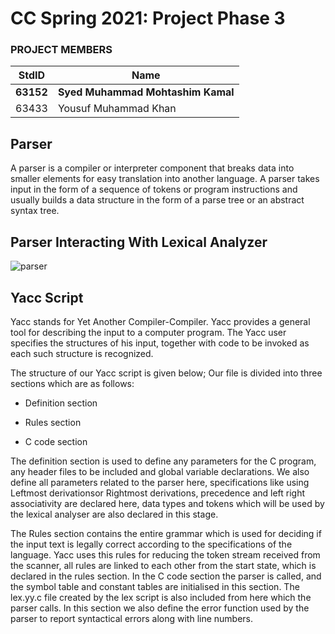 # CC Spring 2021: Project Phase 3 #
### PROJECT MEMBERS ###
StdID | Name
------------ | -------------
**63152** | **Syed Muhammad Mohtashim Kamal**
63433 | Yousuf Muhammad Khan

## Parser ##
A parser is a compiler or interpreter component that breaks data into smaller
elements for easy translation into another language. A parser takes input in the form
of a sequence of tokens or program instructions and usually builds a data structure
in the form of a parse tree or an abstract syntax tree.

## Parser Interacting With Lexical Analyzer ##

![parser](https://user-images.githubusercontent.com/61554600/115813901-84887e80-a40d-11eb-8776-1f8aa1ce5395.jpg)

## Yacc Script ##   

Yacc stands for Yet Another Compiler-Compiler. Yacc provides a general tool for
describing the input to a computer program. The Yacc user specifies the structures
of his input, together with code to be invoked as each such structure is recognized.  

The structure of our Yacc script is given below; Our file is divided into three sections which are as follows:    

- Definition section      
      
- Rules section    

- C code section     

The definition section is used to define any parameters for the C program, any
header files to be included and global variable declarations. We also define all
parameters related to the parser here, specifications like using Leftmost derivationsor Rightmost derivations, precedence and left right associativity are declared here,
data types and tokens which will be used by the lexical analyser are also declared in
this stage.    

The Rules section contains the entire grammar which is used for deciding if the input
text is legally correct according to the specifications of the language. Yacc uses this
rules for reducing the token stream received from the scanner, all rules are linked to
each other from the start state, which is declared in the rules section.
In the C code section the parser is called, and the symbol table and constant tables
are initialised in this section. The lex.yy.c file created by the lex script is also included
from here which the parser calls. In this section we also define the error function
used by the parser to report syntactical errors along with line numbers.
